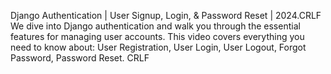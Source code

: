 Django Authentication | User Signup, Login, & Password Reset | 2024.CRLF
We dive into Django authentication and walk you through the essential features for managing user accounts. This video covers everything you need to know about: User Registration, User Login, User Logout, Forgot Password, Password Reset. CRLF
